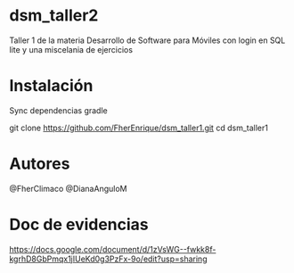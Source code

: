 # dsm_taller2

Taller 1 de la materia Desarrollo de Software para Móviles con login en SQL lite y una miscelania de ejercicios

# Instalación

Sync dependencias gradle

  git clone https://github.com/FherEnrique/dsm_taller1.git
  cd dsm_taller1
  
  # Autores 
  
@FherClimaco
@DianaAnguloM

# Doc de evidencias 

https://docs.google.com/document/d/1zVsWG--fwkk8f-kgrhD8GbPmqx1jIUeKd0g3PzFx-9o/edit?usp=sharing 
